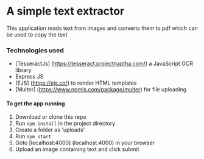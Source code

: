 # A simple text extractor 
This application reads text from images and converts them to pdf which can be used to copy the text

### Technologies used
* [TesseractJs] (https://tesseract.projectnaptha.com/) a JavaScript OCR library
* Express JS
* [EJS] (https://ejs.co/) to render HTML templates
* [Multer] (https://www.npmjs.com/package/multer) for file uploading

#### To get the app running

1. Download or clone this repo
2. Run `npm install` in the project directory
3. Create a folder as 'uploads'
4. Run `npm start`
5. Goto [localhost:4000] (localhost:4000) in your browser
6. Upload an image containing text and click submit
